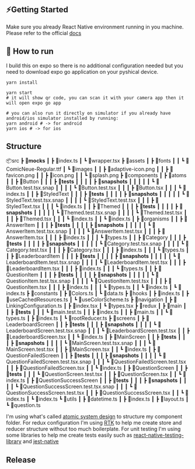 ## ⚡️Getting Started

Make sure you already React Native environment running in you machine. Please refer to the official [docs](https://reactnative.dev/docs/getting-started)

## 🚚 How to run

I build this on expo so there is no additional configuration needed but you need to download expo go application on your pyshical device.

```shell
yarn install

yarn start
# it will show qr code, you can scan it with your camera app then it will open expo go app

# you can also run it directly on simulator if you already have android/ios simulator installed by running:
yarn android # -> for android
yarn ios # -> for ios
```

## Structure

📦src
┣ 📂**mocks**
┃ ┣ 📜index.ts
┃ ┗ 📜wrapper.tsx
┣ 📂assets
┃ ┣ 📂fonts
┃ ┃ ┗ 📜ComicNeue-Regular.ttf
┃ ┗ 📂images
┃ ┃ ┣ 📜adaptive-icon.png
┃ ┃ ┣ 📜favicon.png
┃ ┃ ┣ 📜icon.png
┃ ┃ ┗ 📜splash.png
┣ 📂components
┃ ┣ 📂atoms
┃ ┃ ┣ 📂Button
┃ ┃ ┃ ┣ 📂**tests**
┃ ┃ ┃ ┃ ┣ 📂**snapshots**
┃ ┃ ┃ ┃ ┃ ┗ 📜Button.test.tsx.snap
┃ ┃ ┃ ┃ ┗ 📜Button.test.tsx
┃ ┃ ┃ ┣ 📜Button.tsx
┃ ┃ ┃ ┗ 📜index.ts
┃ ┃ ┣ 📂StyledText
┃ ┃ ┃ ┣ 📂**tests**
┃ ┃ ┃ ┃ ┣ 📂**snapshots**
┃ ┃ ┃ ┃ ┃ ┗ 📜StyledText.test.tsx.snap
┃ ┃ ┃ ┃ ┗ 📜StyledText.test.tsx
┃ ┃ ┃ ┣ 📜StyledText.tsx
┃ ┃ ┃ ┗ 📜index.ts
┃ ┃ ┣ 📂Themed
┃ ┃ ┃ ┣ 📂**tests**
┃ ┃ ┃ ┃ ┣ 📂**snapshots**
┃ ┃ ┃ ┃ ┃ ┗ 📜Themed.test.tsx.snap
┃ ┃ ┃ ┃ ┗ 📜Themed.test.tsx
┃ ┃ ┃ ┣ 📜Themed.tsx
┃ ┃ ┃ ┗ 📜index.ts
┃ ┃ ┗ 📜index.ts
┃ ┣ 📂organisms
┃ ┃ ┣ 📂AnswerItem
┃ ┃ ┃ ┣ 📂**tests**
┃ ┃ ┃ ┃ ┣ 📂**snapshots**
┃ ┃ ┃ ┃ ┃ ┗ 📜AnswerItem.test.tsx.snap
┃ ┃ ┃ ┃ ┗ 📜AnswerItem.test.tsx
┃ ┃ ┃ ┣ 📜AnswerItem.tsx
┃ ┃ ┃ ┣ 📜index.ts
┃ ┃ ┃ ┗ 📜types.ts
┃ ┃ ┣ 📂Category
┃ ┃ ┃ ┣ 📂**tests**
┃ ┃ ┃ ┃ ┣ 📂**snapshots**
┃ ┃ ┃ ┃ ┃ ┗ 📜Category.test.tsx.snap
┃ ┃ ┃ ┃ ┗ 📜Category.test.tsx
┃ ┃ ┃ ┣ 📜Category.tsx
┃ ┃ ┃ ┣ 📜index.ts
┃ ┃ ┃ ┗ 📜types.ts
┃ ┃ ┣ 📂LeaderboardItem
┃ ┃ ┃ ┣ 📂**tests**
┃ ┃ ┃ ┃ ┣ 📂**snapshots**
┃ ┃ ┃ ┃ ┃ ┗ 📜LeaderboardItem.test.tsx.snap
┃ ┃ ┃ ┃ ┗ 📜LeaderboardItem.test.tsx
┃ ┃ ┃ ┣ 📜LeaderboardItem.tsx
┃ ┃ ┃ ┣ 📜index.ts
┃ ┃ ┃ ┗ 📜types.ts
┃ ┃ ┣ 📂QuestionItem
┃ ┃ ┃ ┣ 📂**tests**
┃ ┃ ┃ ┃ ┣ 📂**snapshots**
┃ ┃ ┃ ┃ ┃ ┗ 📜QuestionItem.test.tsx.snap
┃ ┃ ┃ ┃ ┗ 📜QuestionItem.test.tsx
┃ ┃ ┃ ┣ 📜QuestionItem.tsx
┃ ┃ ┃ ┣ 📜index.ts
┃ ┃ ┃ ┗ 📜types.ts
┃ ┃ ┗ 📜index.ts
┃ ┗ 📜index.ts
┣ 📂constants
┃ ┣ 📜Colors.ts
┃ ┗ 📜data.ts
┣ 📂hooks
┃ ┣ 📜index.ts
┃ ┣ 📜useCachedResources.ts
┃ ┗ 📜useColorScheme.ts
┣ 📂navigation
┃ ┣ 📜LinkingConfiguration.ts
┃ ┣ 📜index.tsx
┃ ┗ 📜types.tsx
┣ 📂redux
┃ ┣ 📂main
┃ ┃ ┣ 📂**tests**
┃ ┃ ┃ ┗ 📜main.test.ts
┃ ┃ ┣ 📜index.ts
┃ ┃ ┣ 📜main.ts
┃ ┃ ┗ 📜types.ts
┃ ┣ 📜index.ts
┃ ┗ 📜rootReducer.ts
┣ 📂screens
┃ ┣ 📂LeaderboardScreen
┃ ┃ ┣ 📂**tests**
┃ ┃ ┃ ┣ 📂**snapshots**
┃ ┃ ┃ ┃ ┗ 📜LeaderboardScreen.test.tsx.snap
┃ ┃ ┃ ┗ 📜LeaderboardScreen.test.tsx
┃ ┃ ┣ 📜LeaderboardScreen.tsx
┃ ┃ ┗ 📜index.ts
┃ ┣ 📂MainScreen
┃ ┃ ┣ 📂**tests**
┃ ┃ ┃ ┣ 📂**snapshots**
┃ ┃ ┃ ┃ ┗ 📜MainScreen.test.tsx.snap
┃ ┃ ┃ ┗ 📜MainScreen.test.tsx
┃ ┃ ┣ 📜MainScreen.tsx
┃ ┃ ┗ 📜index.ts
┃ ┣ 📂QuestionFailedScreen
┃ ┃ ┣ 📂**tests**
┃ ┃ ┃ ┣ 📂**snapshots**
┃ ┃ ┃ ┃ ┗ 📜QuestionFailedScreen.test.tsx.snap
┃ ┃ ┃ ┗ 📜QuestionFailedScreen.test.tsx
┃ ┃ ┣ 📜QuestionFailedScreen.tsx
┃ ┃ ┗ 📜index.ts
┃ ┣ 📂QuestionScreen
┃ ┃ ┣ 📂**tests**
┃ ┃ ┃ ┗ 📜QuestionScreen.test.tsx
┃ ┃ ┣ 📜QuestionScreen.tsx
┃ ┃ ┗ 📜index.ts
┃ ┣ 📂QuestionSuccessScreen
┃ ┃ ┣ 📂**tests**
┃ ┃ ┃ ┣ 📂**snapshots**
┃ ┃ ┃ ┃ ┗ 📜QuestionSuccessScreen.test.tsx.snap
┃ ┃ ┃ ┗ 📜QuestionSuccessScreen.test.tsx
┃ ┃ ┣ 📜QuestionSuccessScreen.tsx
┃ ┃ ┗ 📜index.ts
┃ ┗ 📜index.ts
┗ 📂utils
┃ ┣ 📜datetime.ts
┃ ┣ 📜index.ts
┃ ┣ 📜layout.ts
┃ ┗ 📜question.ts

I'm using what's called [atomic system design](https://atomicdesign.bradfrost.com/chapter-2/) to structure my component folder.
For redux configuration I'm using [RTK](https://redux-toolkit.js.org/) to help me create store and reducer structure without too much boilerplate.
For unit testing I'm using some libraries to help me create tests easily such as [react-native-testing-library](https://callstack.github.io/react-native-testing-library/) and [jest-native](https://testing-library.com/docs/ecosystem-jest-native)

## Release
